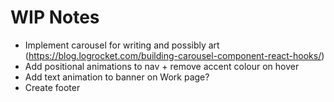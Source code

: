 # WIP Notes
- Implement carousel for writing and possibly art (https://blog.logrocket.com/building-carousel-component-react-hooks/)
- Add positional animations to nav + remove accent colour on hover
- Add text animation to banner on Work page?
- Create footer
